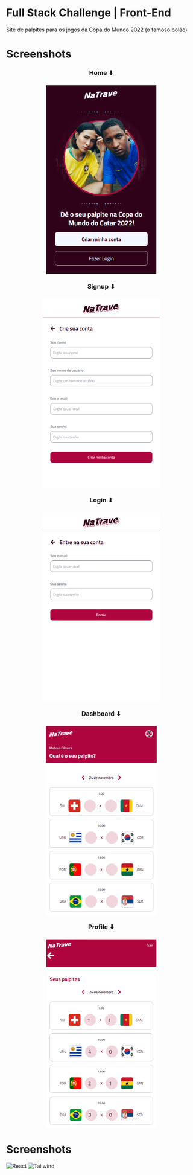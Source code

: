 # Full Stack Challenge | Front-End
Site de palpites para os jogos da Copa do Mundo 2022 (o famoso bolão)

# Screenshots
<div align='center'>
   <h3>Home ⬇<h3/>
   <img align="center" alt="Home" height="500"  src="screenshots/home.png">  
   
   <h3>Signup ⬇<h3/>
   <img align="center" alt="Signup" height="500"  src="screenshots/signup.png"> 
   
   <h3>Login ⬇<h3/>
   <img align="center" alt="Login" height="500"  src="screenshots/login.png"> 
   
   <h3>Dashboard ⬇<h3/>
   <img align="center" alt="Home" height="500"  src="screenshots/dashboard.png"> 
   
   <h3>Profile ⬇<h3/>
   <img align="center" alt="Profile" height="500"  src="screenshots/profile.png"> 
</div>
          
      
# Screenshots
![React](https://img.shields.io/badge/React-20232A?style=for-the-badge&logo=react&logoColor=61DAFB)
![Tailwind](https://img.shields.io/badge/Tailwind_CSS-38B2AC?style=for-the-badge&logo=tailwind-css&logoColor=white)
      
